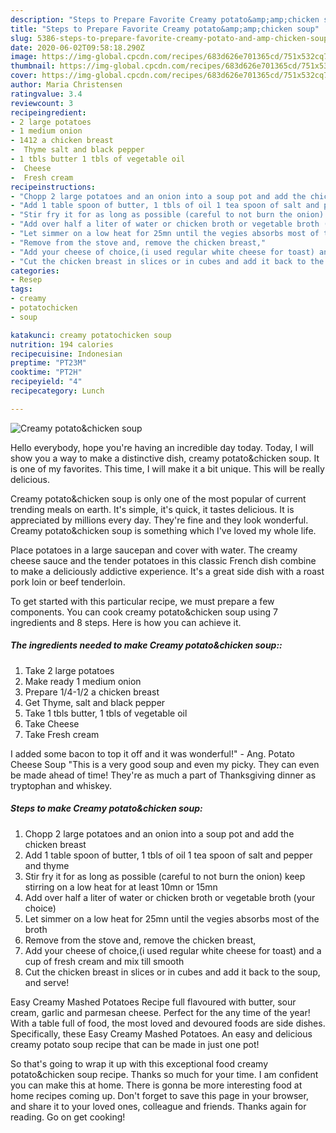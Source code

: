 ```yaml
---
description: "Steps to Prepare Favorite Creamy potato&amp;amp;chicken soup"
title: "Steps to Prepare Favorite Creamy potato&amp;amp;chicken soup"
slug: 5386-steps-to-prepare-favorite-creamy-potato-and-amp-chicken-soup
date: 2020-06-02T09:58:18.290Z
image: https://img-global.cpcdn.com/recipes/683d626e701365cd/751x532cq70/creamy-potatochicken-soup-recipe-main-photo.jpg
thumbnail: https://img-global.cpcdn.com/recipes/683d626e701365cd/751x532cq70/creamy-potatochicken-soup-recipe-main-photo.jpg
cover: https://img-global.cpcdn.com/recipes/683d626e701365cd/751x532cq70/creamy-potatochicken-soup-recipe-main-photo.jpg
author: Maria Christensen
ratingvalue: 3.4
reviewcount: 3
recipeingredient:
- 2 large potatoes
- 1 medium onion
- 1412 a chicken breast
-  Thyme salt and black pepper
- 1 tbls butter 1 tbls of vegetable oil
-  Cheese
-  Fresh cream
recipeinstructions:
- "Chopp 2 large potatoes and an onion into a soup pot and add the chicken breast"
- "Add 1 table spoon of butter, 1 tbls of oil 1 tea spoon of salt and pepper and thyme"
- "Stir fry it for as long as possible (careful to not burn the onion) keep stirring on a low heat for at least 10mn or 15mn"
- "Add over half a liter of water or chicken broth or vegetable broth (your choice)"
- "Let simmer on a low heat for 25mn until the vegies absorbs most of the broth"
- "Remove from the stove and, remove the chicken breast,"
- "Add your cheese of choice,(i used regular white cheese for toast) and a cup of fresh cream and mix till smooth"
- "Cut the chicken breast in slices or in cubes and add it back to the soup, and serve!"
categories:
- Resep
tags:
- creamy
- potatochicken
- soup

katakunci: creamy potatochicken soup
nutrition: 194 calories
recipecuisine: Indonesian
preptime: "PT23M"
cooktime: "PT2H"
recipeyield: "4"
recipecategory: Lunch

---
```



![Creamy potato&amp;chicken soup](https://img-global.cpcdn.com/recipes/683d626e701365cd/751x532cq70/creamy-potatochicken-soup-recipe-main-photo.jpg)

Hello everybody, hope you're having an incredible day today. Today, I will show you a way to make a distinctive dish, creamy potato&amp;chicken soup. It is one of my favorites. This time, I will make it a bit unique. This will be really delicious.

Creamy potato&amp;chicken soup is only one of the most popular of current trending meals on earth. It's simple, it's quick, it tastes delicious. It is appreciated by millions every day. They're fine and they look wonderful. Creamy potato&amp;chicken soup is something which I've loved my whole life.

Place potatoes in a large saucepan and cover with water. The creamy cheese sauce and the tender potatoes in this classic French dish combine to make a deliciously addictive experience. It&#39;s a great side dish with a roast pork loin or beef tenderloin.


To get started with this particular recipe, we must prepare a few components. You can cook creamy potato&amp;chicken soup using 7 ingredients and 8 steps. Here is how you can achieve it.

##### The ingredients needed to make Creamy potato&amp;chicken soup::

1. Take 2 large potatoes
1. Make ready 1 medium onion
1. Prepare 1/4-1/2 a chicken breast
1. Get  Thyme, salt and black pepper
1. Take 1 tbls butter, 1 tbls of vegetable oil
1. Take  Cheese
1. Take  Fresh cream


I added some bacon to top it off and it was wonderful!&#34; - Ang. Potato Cheese Soup &#34;This is a very good soup and even my picky. They can even be made ahead of time! They&#39;re as much a part of Thanksgiving dinner as tryptophan and whiskey. 

##### Steps to make Creamy potato&amp;chicken soup:

1. Chopp 2 large potatoes and an onion into a soup pot and add the chicken breast
1. Add 1 table spoon of butter, 1 tbls of oil 1 tea spoon of salt and pepper and thyme
1. Stir fry it for as long as possible (careful to not burn the onion) keep stirring on a low heat for at least 10mn or 15mn
1. Add over half a liter of water or chicken broth or vegetable broth (your choice)
1. Let simmer on a low heat for 25mn until the vegies absorbs most of the broth
1. Remove from the stove and, remove the chicken breast,
1. Add your cheese of choice,(i used regular white cheese for toast) and a cup of fresh cream and mix till smooth
1. Cut the chicken breast in slices or in cubes and add it back to the soup, and serve!


Easy Creamy Mashed Potatoes Recipe full flavoured with butter, sour cream, garlic and parmesan cheese. Perfect for the any time of the year! With a table full of food, the most loved and devoured foods are side dishes. Specifically, these Easy Creamy Mashed Potatoes. An easy and delicious creamy potato soup recipe that can be made in just one pot! 

So that's going to wrap it up with this exceptional food creamy potato&amp;chicken soup recipe. Thanks so much for your time. I am confident you can make this at home. There is gonna be more interesting food at home recipes coming up. Don't forget to save this page in your browser, and share it to your loved ones, colleague and friends. Thanks again for reading. Go on get cooking!
